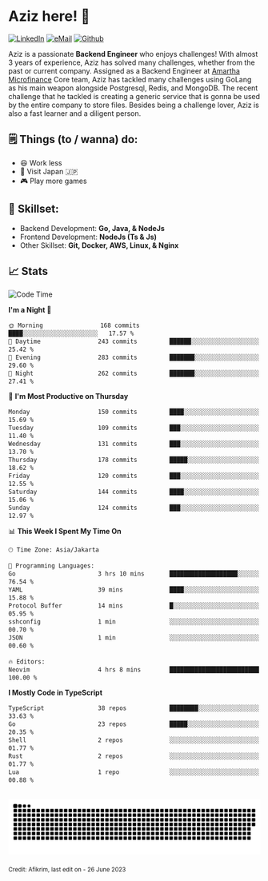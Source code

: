 # Aziz here! 👋

[![LinkedIn](https://img.shields.io/static/v1?message=afikrim&logo=linkedin&label=&color=0077B5&logoColor=white&labelColor=&style=for-the-badge)](https://www.linkedin.com/in/afikrim)
[![eMail](https://img.shields.io/static/v1?message=afikrim10@gmail.com&logo=gmail&label=&color=D14836&logoColor=white&labelColor=&style=for-the-badge)](mailto:afikrim10@gmail.com)
[![Github](https://komarev.com/ghpvc/?username=afikrim&label=Visitors&style=for-the-badge)](https://www.github.com/afikrim)

<!--Introduction-->
Aziz is a passionate **Backend Engineer** who enjoys challenges! With almost 3 years of experience, Aziz has solved many challenges, whether from the past or current company. Assigned as a Backend Engineer at [Amartha Microfinance](https://amartha.com) Core team, Aziz has tackled many challenges using GoLang as his main weapon alongside Postgresql, Redis, and MongoDB. The recent challenge that he tackled is creating a generic service that is gonna be used by the entire company to store files. Besides being a challenge lover, Aziz is also a fast learner and a diligent person.

<!--Things TODO-->
## 🗒️ Things (to / wanna) do:

- 😆 Work less
- 🚀 Visit Japan 🇯🇵
- 🎮 Play more games

<!--Skillset-->
## 🏅 Skillset:

- Backend Development: **Go, Java, & NodeJs**
- Frontend Development: **NodeJs (Ts & Js)**
- Other Skillset: **Git, Docker, AWS, Linux, & Nginx**

## 📈 Stats  

<!--START_SECTION:waka-->
![Code Time](http://img.shields.io/badge/Code%20Time-1%2C315%20hrs%2033%20mins-blue)

**I'm a Night 🦉** 

```text
🌞 Morning                168 commits         ████░░░░░░░░░░░░░░░░░░░░░   17.57 % 
🌆 Daytime                243 commits         ██████░░░░░░░░░░░░░░░░░░░   25.42 % 
🌃 Evening                283 commits         ███████░░░░░░░░░░░░░░░░░░   29.60 % 
🌙 Night                  262 commits         ███████░░░░░░░░░░░░░░░░░░   27.41 % 
```
📅 **I'm Most Productive on Thursday** 

```text
Monday                   150 commits         ████░░░░░░░░░░░░░░░░░░░░░   15.69 % 
Tuesday                  109 commits         ███░░░░░░░░░░░░░░░░░░░░░░   11.40 % 
Wednesday                131 commits         ███░░░░░░░░░░░░░░░░░░░░░░   13.70 % 
Thursday                 178 commits         █████░░░░░░░░░░░░░░░░░░░░   18.62 % 
Friday                   120 commits         ███░░░░░░░░░░░░░░░░░░░░░░   12.55 % 
Saturday                 144 commits         ████░░░░░░░░░░░░░░░░░░░░░   15.06 % 
Sunday                   124 commits         ███░░░░░░░░░░░░░░░░░░░░░░   12.97 % 
```


📊 **This Week I Spent My Time On** 

```text
🕑︎ Time Zone: Asia/Jakarta

💬 Programming Languages: 
Go                       3 hrs 10 mins       ███████████████████░░░░░░   76.54 % 
YAML                     39 mins             ████░░░░░░░░░░░░░░░░░░░░░   15.88 % 
Protocol Buffer          14 mins             █░░░░░░░░░░░░░░░░░░░░░░░░   05.95 % 
sshconfig                1 min               ░░░░░░░░░░░░░░░░░░░░░░░░░   00.70 % 
JSON                     1 min               ░░░░░░░░░░░░░░░░░░░░░░░░░   00.60 % 

🔥 Editors: 
Neovim                   4 hrs 8 mins        █████████████████████████   100.00 % 
```

**I Mostly Code in TypeScript** 

```text
TypeScript               38 repos            ████████░░░░░░░░░░░░░░░░░   33.63 % 
Go                       23 repos            █████░░░░░░░░░░░░░░░░░░░░   20.35 % 
Shell                    2 repos             ░░░░░░░░░░░░░░░░░░░░░░░░░   01.77 % 
Rust                     2 repos             ░░░░░░░░░░░░░░░░░░░░░░░░░   01.77 % 
Lua                      1 repo              ░░░░░░░░░░░░░░░░░░░░░░░░░   00.88 % 
```




<!--END_SECTION:waka-->


<br clear="both">

<div align="center">
  <img src="https://raw.githubusercontent.com/afikrim/afikrim/output/snake.svg" alt="Snake animation" />
</div>


<sub>Credit: Afikrim, last edit on - 26 June 2023</sub>
